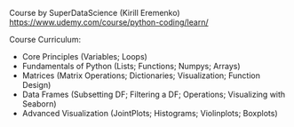 Course by SuperDataScience (Kirill Eremenko) https://www.udemy.com/course/python-coding/learn/

Course Curriculum:
 - Core Principles (Variables; Loops)
 - Fundamentals of Python (Lists; Functions; Numpys; Arrays)
 - Matrices (Matrix Operations; Dictionaries; Visualization; Function Design)
 - Data Frames (Subsetting DF; Filtering a DF; Operations; Visualizing with Seaborn)
 - Advanced Visualization (JointPlots; Histograms; Violinplots; Boxplots)
